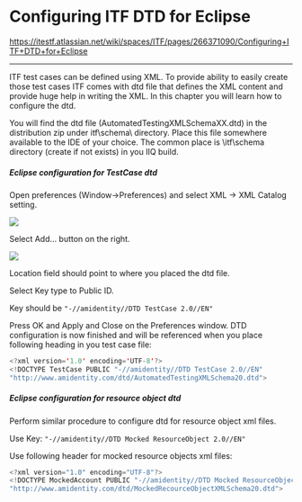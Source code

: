 # Configuring ITF DTD for Eclipse

<https://itestf.atlassian.net/wiki/spaces/ITF/pages/266371090/Configuring+ITF+DTD+for+Eclipse>

* * *

ITF test cases can be defined using XML. To provide ability to easily create those test cases ITF comes with dtd file that defines the XML content and provide huge help in writing the XML. In this chapter you will learn how to configure the dtd.

You will find the dtd file (AutomatedTestingXMLSchemaXX.dtd) in the distribution zip under itf\\schema\\ directory. Place this file somewhere available to the IDE of your choice. The common place is \\itf\\schema directory (create if not exists) in you IIQ build.

##### Eclipse configuration for TestCase dtd

Open preferences (Window->Preferences) and select XML -> XML Catalog setting.

![](https://itestf.atlassian.net/wiki/download/attachments/266371090/Eclipse%20preferences%20dtd.png?version=1&modificationDate=1690355806416&cacheVersion=1&api=v2)

Select Add… button on the right.

![](https://itestf.atlassian.net/wiki/download/thumbnails/266371090/Eclipse%20edit%20XML%20catalog.png?version=1&modificationDate=1690355806423&cacheVersion=1&api=v2&width=612&height=324)

Location field should point to where you placed the dtd file.

Select Key type to Public ID.

Key should be `"-//amidentity//DTD TestCase 2.0//EN"`

Press OK and Apply and Close on the Preferences window. DTD configuration is now finished and will be referenced when you place following heading in you test case file:

```java
<?xml version='1.0' encoding='UTF-8'?>
<!DOCTYPE TestCase PUBLIC "-//amidentity//DTD TestCase 2.0//EN" 
"http://www.amidentity.com/dtd/AutomatedTestingXMLSchema20.dtd">
```

##### Eclipse configuration for resource object dtd

Perform similar procedure to configure dtd for resource object xml files.

Use Key: `"-//amidentity//DTD Mocked ResourceObject 2.0//EN"`

Use following header for mocked resource objects xml files:

```java
<?xml version="1.0" encoding="UTF-8"?>
<!DOCTYPE MockedAccount PUBLIC "-//amidentity//DTD Mocked ResourceObject 2.0//EN" 
"http://www.amidentity.com/dtd/MockedRecourceObjectXMLSchema20.dtd">
```